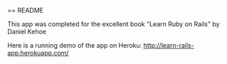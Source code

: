 == README

This app was completed for the excellent book "Learn Ruby on Rails" by Daniel Kehoe

Here is a running demo of the app on Heroku: http://learn-rails-app.herokuapp.com/